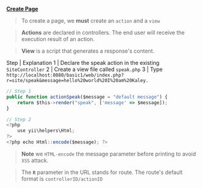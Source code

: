 **[Create Page](https://www.tutorialspoint.com/yii/yii_create_page.htm)**

> To create a page, we **must** create an `action` and a `view`

> **Actions** are declared in controllers. The end user will receive the execution result of an action.

> **View** is a script that generates a response's content. 

Step | Explanation 
1 | Declare the speak action in the existing `SiteController` 
2 | Create a view file called `speak.php` 
3 | Type `http://localhost:8080/basic1/web/index.php?r=site/speak&message=hello%20world%20I%20am%20Kaley.`

```javascript
// Step 1
public function actionSpeak($message = "default message") {
    return $this->render("speak", ['message' => $message]);
}

// Step 2
<?php
    use yii\helpers\Html;
?>
<?php echo Html::encode($message); ?>
```

> **Note** we `HTML-encode` the message parameter before printing to avoid `XSS` attack.

> The **`R`** parameter in the URL stands for route. The route's default format is `controllerID/actionID`





